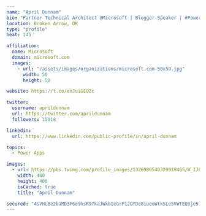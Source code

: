 ```yaml
---
name: "April Dunnam"
bio: "Partner Technical Architect @Microsoft | Blogger-Speaker | #PowerApps, #PowerAutomate, #Office365, #SharePoint | #WIT | #Karaoke Queen"
location: Broken Arrow, OK
type: "profile"
heat: 145

affiliation:
  name: Microsoft
  domain: microsoft.com
  images:
    - url: "/assets/images/organizations/microsoft.com-50x50.jpg"
      width: 50
      height: 50

website: https://t.co/enJuiGEQZc

twitter:
  username: aprildunnam
  url: https://twitter.com/aprildunnam
  followers: 15918

linkedin:
  url: https://www.linkedin.com/public-profile/in/april-dunnam

topics:
  - Power Apps

images:
  - url: https://pbs.twimg.com/profile_images/1326986540329918465/W_IJ6Ih2_400x400.jpg
    width: 400
    height: 400
    isCached: true
    title: "April Dunnam"

secured: "4sVHLBe2baMD3F6o9hsR97kaJWkbIeGrP12QYDe8iueoWtkSLe5VWTEQDje513hn8u7mYnNa1HIKcVrQWTIbSoBFLCNnecE43mJewJHX0SKqbPjLOqhrOiCJluM97h++c942aT7EGRAlVgmLayPA6VqbIqguLQdYzTuaTh89zz8FxryuE4d62ZgEo5SO0bg1gdufcrNSctv5kMqtbq8WeOaZaPt2mnFbVAHbZ7Ht/zxOvjv7uCcoIj9WemV+x6EODJeB0B4rdKZ4JlC6UKH521f2ZiXHowLNITHIvQH1MJiCYVHABgBRoQpjpWJ0kb++1jTfoxeX+bYpQtEK41zftNk/Scx8Y1jCxzWRBU57Nkl+t8iBfkV3bZN2YQ7Uq1xGV9Lol2EJ9pp6IXhnpQvodMgtoIH7ytLJm8yYKgF+dhY=;Tl63A/rF+Dn5tYY3BOxCwA=="
---
```


